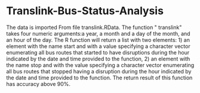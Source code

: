 # Translink-Bus-Status-Analysis
The  data is imported From file translink.RData.  The function " translink" takes four numeric arguments:a year, a month and a day of the month, and an hour of the day. The R function will return a list with two elements: 1) an element with the name start and with a value specifying a character vector enumerating all bus routes that started to have disruptions during the hour indicated by the date and time provided to the function, 2) an element with the name stop and with the value specifying a character vector enumerating all bus routes that stopped having a disruption during the hour indicated by the date and time provided to the function. 
The return result of this function has accuracy above 90%.
